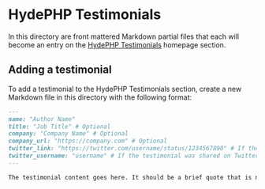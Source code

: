 # HydePHP Testimonials

In this directory are front mattered Markdown partial files that each will become an entry on the [HydePHP Testimonials](https://hydephp.com#testimonials) homepage section.

## Adding a testimonial

To add a testimonial to the HydePHP Testimonials section, create a new Markdown file in this directory with the following format:

```markdown
---
name: "Author Name"
title: "Job Title" # Optional
company: "Company Name" # Optional
company_url: "https://company.com" # Optional
twitter_link: "https://twitter.com/username/status/1234567890" # If the testimonial was shared on Twitter
twitter_username: "username" # If the testimonial was shared on Twitter, this is used to link to the author name
---

The testimonial content goes here. It should be a brief quote that is no more than a few sentences long.
```
